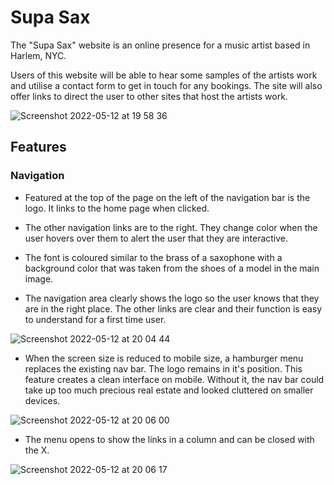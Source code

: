 # Supa Sax




The "Supa Sax" website is an online presence for a music artist based in Harlem, NYC.


Users of this website will be able to hear some samples of the artists work and utilise a contact form to get in touch for any bookings. The site will also offer links to direct the user to other sites that host the artists work.




![Screenshot 2022-05-12 at 19 58 36](https://user-images.githubusercontent.com/98256205/168149131-4aced680-395f-458e-88a5-33d0ad595c06.png)

## Features

### Navigation

- Featured at the top of the page on the left of the navigation bar is the logo. It links to the home page when clicked.

- The other navigation links are to the right. They change color when the user hovers over them to alert the user that they are interactive.

- The font is coloured similar to the brass of a saxophone with a background color that was taken from the shoes of a model in the main image. 

- The navigation area clearly shows the logo so the user knows that they are in the right place. The other links are clear and their function is easy to understand for a first time user.



![Screenshot 2022-05-12 at 20 04 44](https://user-images.githubusercontent.com/98256205/168149757-109d577e-9ccf-406d-b97d-2ee1adca43b7.png)

- When the screen size is reduced to mobile size, a hamburger menu replaces the existing nav bar. The logo remains in it's position. This feature creates a clean interface on mobile. Without it, the nav bar could take up too much precious real estate and looked cluttered on smaller devices.

![Screenshot 2022-05-12 at 20 06 00](https://user-images.githubusercontent.com/98256205/168149951-2adb87c6-cc3e-4d36-8a33-d661e30b0379.png)

- The menu opens to show the links in a column and can be closed with the X.

![Screenshot 2022-05-12 at 20 06 17](https://user-images.githubusercontent.com/98256205/168149959-72d8bf0e-36df-44e0-b575-414b5d079d6f.png)
